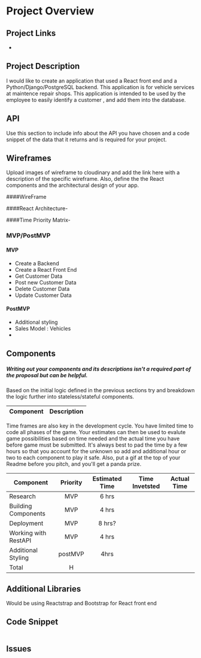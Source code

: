 # Project Overview

## Project Links

- 

## Project Description

I would like to create an application that used a React front end and a Python/Django/PostgreSQL backend. This application is for vehicle services at maintence repair shops. This application is intended to be used by the employee to easily identify a customer , and add them into the database.

## API

Use this section to include info about the API you have chosen and a code snippet of the data that it returns and is required for your project. 



## Wireframes

Upload images of wireframe to cloudinary and add the link here with a description of the specific wireframe. Also, define the the React components and the architectural design of your app.

####WireFrame


####React Architecture-


####Time Priority Matrix- 



### MVP/PostMVP 

#### MVP 
- Create a Backend 
- Create a React Front End
- Get Customer Data
- Post new Customer Data
- Delete Customer Data
- Update Customer Data

#### PostMVP 

- Additional styling
- Sales Model : Vehicles
- 

## Components
##### Writing out your components and its descriptions isn't a required part of the proposal but can be helpful.

Based on the initial logic defined in the previous sections try and breakdown the logic further into stateless/stateful components. 

| Component | Description | 
| --- | :---: |  


Time frames are also key in the development cycle.  You have limited time to code all phases of the game.  Your estimates can then be used to evalute game possibilities based on time needed and the actual time you have before game must be submitted. It's always best to pad the time by a few hours so that you account for the unknown so add and additional hour or two to each component to play it safe. Also, put a gif at the top of your Readme before you pitch, and you'll get a panda prize.

| Component | Priority | Estimated Time | Time Invetsted | Actual Time |
| --- | :---: |  :---: | :---: | :---: |
| Research | MVP| 6 hrs |  | |
| Building Components | MVP | 4 hrs |	| 	|
| Deployment | MVP | 8 hrs? | | |
| Working with RestAPI | MVP | 4 hrs|  |  |
|Additional Styling | postMVP | 4hrs | 	| |
| Total | H | |  |  |

## Additional Libraries

Would be using Reactstrap and Bootstrap for React front end

## Code Snippet

```
```

## Issues

